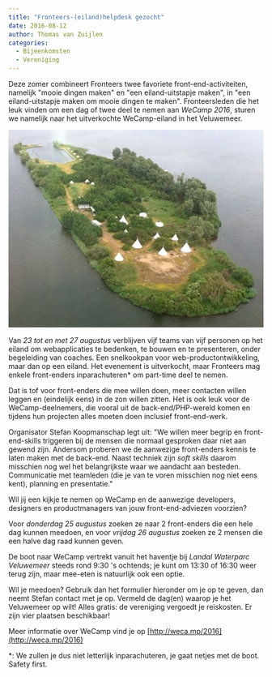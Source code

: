 ```yaml
---
title: "Fronteers-(eiland)helpdesk gezocht"
date: 2016-08-12
author: Thomas van Zuijlen
categories: 
  - Bijeenkomsten
  - Vereniging
---
```

Deze zomer combineert Fronteers twee favoriete front-end-activiteiten, namelijk "mooie dingen maken" en "een eiland-uitstapje maken", in "een eiland-uitstapje maken om mooie dingen te maken". Fronteersleden die het leuk vinden om een dag of twee deel te nemen aan *WeCamp 2016*, sturen we namelijk naar het uitverkochte WeCamp-eiland in het Veluwemeer.

![Luchtfoto van het WeCamp-eiland in het Veluwemeer](/_img/blog/2016/wecamp-wider-full.jpg)

Van *23 tot en met 27 augustus* verblijven vijf teams van vijf personen op het eiland om webapplicaties te bedenken, te bouwen en te presenteren, onder begeleiding van coaches. Een snelkookpan voor web-productontwikkeling, maar dan op een eiland. Het evenement is uitverkocht, maar Fronteers mag enkele front-enders inparachuteren* om part-time deel te nemen.

Dat is tof voor front-enders die mee willen doen, meer contacten willen leggen en (eindelijk eens) in de zon willen zitten. Het is ook leuk voor de WeCamp-deelnemers, die vooral uit de back-end/PHP-wereld komen en tijdens hun projecten alles moeten doen inclusief front-end-werk.

Organisator Stefan Koopmanschap legt uit: "We willen meer begrip en front-end-skills triggeren bij de mensen die normaal gesproken daar niet aan gewend zijn. Andersom proberen we de aanwezige front-enders kennis te laten maken met de back-end. Naast techniek zijn _soft skills_ daarom misschien nog wel het belangrijkste waar we aandacht aan besteden. Communicatie met teamleden (die je van te voren misschien nog niet eens kent), planning en presentatie."

Wil jij een kijkje te nemen op WeCamp en de aanwezige developers, designers en productmanagers van jouw front-end-adviezen voorzien?

Voor *donderdag 25 augustus* zoeken ze naar 2 front-enders die een hele dag kunnen meedoen, en voor *vrijdag 26 augustus* zoeken ze 2 mensen die een halve dag raad kunnen geven.

De boot naar WeCamp vertrekt vanuit het haventje bij _Landal Waterparc Veluwemeer_ steeds rond 9:30 's ochtends; je kunt om 13:30 of 16:30 weer terug zijn, maar mee-eten is natuurlijk ook een optie.

Wil je meedoen? Gebruik dan het formulier hieronder om je op te geven, dan neemt Stefan contact met je op. Vermeld de dag(en) waarop je het Veluwemeer op wilt! Alles gratis: de vereniging vergoedt je reiskosten. Er zijn vier plaatsen beschikbaar!

Meer informatie over WeCamp vind je op [http://weca.mp/2016](http://weca.mp/2016)

<p class="note">
*: We zullen je dus niet letterlijk inparachuteren, je gaat netjes met de boot. Safety first.
</p>
